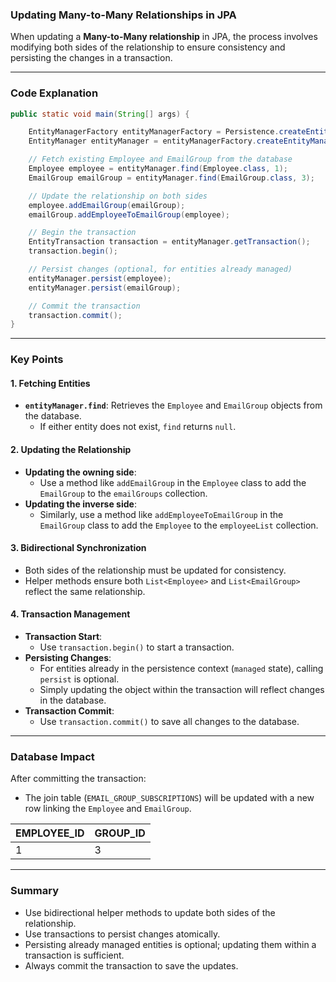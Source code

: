 ### **Updating Many-to-Many Relationships in JPA**

When updating a **Many-to-Many relationship** in JPA, the process involves modifying both sides of the relationship to ensure consistency and persisting the changes in a transaction.

---

### **Code Explanation**

```java
public static void main(String[] args) {

    EntityManagerFactory entityManagerFactory = Persistence.createEntityManagerFactory("myApp");
    EntityManager entityManager = entityManagerFactory.createEntityManager();

    // Fetch existing Employee and EmailGroup from the database
    Employee employee = entityManager.find(Employee.class, 1);
    EmailGroup emailGroup = entityManager.find(EmailGroup.class, 3);

    // Update the relationship on both sides
    employee.addEmailGroup(emailGroup);
    emailGroup.addEmployeeToEmailGroup(employee);

    // Begin the transaction
    EntityTransaction transaction = entityManager.getTransaction();
    transaction.begin();

    // Persist changes (optional, for entities already managed)
    entityManager.persist(employee);
    entityManager.persist(emailGroup);

    // Commit the transaction
    transaction.commit();
}
```

---

### **Key Points**

#### 1. **Fetching Entities**
- **`entityManager.find`**: Retrieves the `Employee` and `EmailGroup` objects from the database.
  - If either entity does not exist, `find` returns `null`.

#### 2. **Updating the Relationship**
- **Updating the owning side**:
  - Use a method like `addEmailGroup` in the `Employee` class to add the `EmailGroup` to the `emailGroups` collection.
- **Updating the inverse side**:
  - Similarly, use a method like `addEmployeeToEmailGroup` in the `EmailGroup` class to add the `Employee` to the `employeeList` collection.

#### 3. **Bidirectional Synchronization**
- Both sides of the relationship must be updated for consistency. 
- Helper methods ensure both `List<Employee>` and `List<EmailGroup>` reflect the same relationship.

#### 4. **Transaction Management**
- **Transaction Start**:
  - Use `transaction.begin()` to start a transaction.
- **Persisting Changes**:
  - For entities already in the persistence context (`managed` state), calling `persist` is optional.
  - Simply updating the object within the transaction will reflect changes in the database.
- **Transaction Commit**:
  - Use `transaction.commit()` to save all changes to the database.

---

### **Database Impact**
After committing the transaction:
- The join table (`EMAIL_GROUP_SUBSCRIPTIONS`) will be updated with a new row linking the `Employee` and `EmailGroup`.

| **EMPLOYEE_ID** | **GROUP_ID** |
|------------------|--------------|
| 1                | 3            |

---

### **Summary**
- Use bidirectional helper methods to update both sides of the relationship.
- Use transactions to persist changes atomically.
- Persisting already managed entities is optional; updating them within a transaction is sufficient.
- Always commit the transaction to save the updates.

